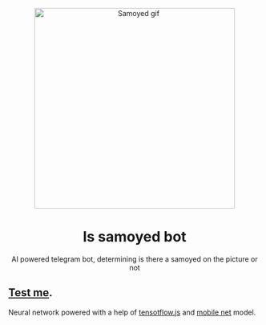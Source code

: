 <p align="center">
  <img width="400" src="https://i.makeagif.com/media/5-17-2015/xkB9x7.gif" alt="Samoyed gif">
</p>


<h1 align="center"> Is samoyed bot</h1>

<div align="center">
  AI powered telegram bot, determining is there a samoyed on the picture or not
</div>

## [Test me](t.me/is_samoed_bot).
Neural network powered with a help of [tensotflow.js](https://js.tensorflow.org/api/0.6.1/) and 
[mobile net](https://js.tensorflow.org/tutorials/webcam-transfer-learning.html) model.
